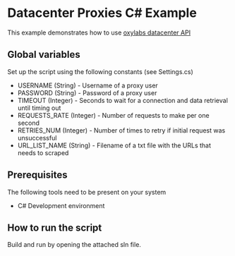 # Datacenter Proxies C# Example

This example demonstrates how to use [oxylabs datacenter API](https://developers.oxylabs.io/datacenter-proxies/index.html#quick-start)

## Global variables

Set up the script using the following constants (see Settings.cs)

* USERNAME (String) - Username of a proxy user
* PASSWORD (String) - Password of a proxy user
* TIMEOUT (Integer) - Seconds to wait for a connection and data retrieval until timing out
* REQUESTS_RATE (Integer) - Number of requests to make per one second
* RETRIES_NUM (Integer) - Number of times to retry if initial request was unsuccessful
* URL_LIST_NAME (String) - Filename of a txt file with the URLs that needs to scraped

## Prerequisites

The following tools need to be present on your system
* C# Development environment

## How to run the script

Build and run by opening the attached sln file.
